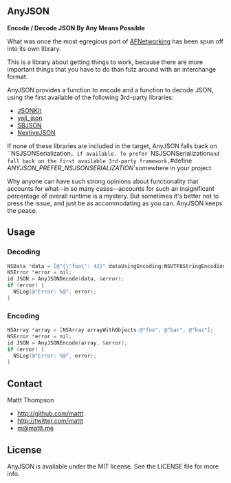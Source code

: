 AnyJSON
-------

**Encode / Decode JSON By Any Means Possible**

What was once the most egregious part of [AFNetworking](https://github.com/afnetworking/afnetworking) has been spun off into its own library.

This is a library about getting things to work, because there are more important things that you have to do than futz around with an interchange format. 

AnyJSON provides a function to encode and a function to decode JSON, using the first available of the following 3rd-party libraries:

- [JSONKit](https://github.com/johnezang/JSONKit)
- [yajl_json](http://gabriel.github.com/yajl-objc/)
- [SBJSON](http://stig.github.com/json-framework/)
- [NextiveJSON](https://github.com/nextive/NextiveJson)

If none of these libraries are included in the target, AnyJSON falls back on ``NSJSONSerialization`, if available. To prefer `NSJSONSerialization` and fall back on the first available 3rd-party framework, `#define _ANYJSON_PREFER_NSJSONSERIALIZATION_`somewhere in your project.

Why anyone can have such strong opinions about functionality that accounts for what--in so many cases--accounts for such an insignificant percentage of overall runtime is a mystery. But sometimes it's better not to press the issue, and just be as accommodating as you can. AnyJSON keeps the peace.

## Usage

### Decoding

```objective-c
NSData *data = [@"{\"foo\": 42}" dataUsingEncoding:NSUTF8StringEncoding];
NSError *error = nil;
id JSON = AnyJSONDecode(data, &error);
if (error) {
  NSLog(@"Error: %@", error);
}
```

### Encoding

```objective-c
NSArray *array = [NSArray arrayWithObjects:@"foo", @"bar", @"baz"];
NSError *error = nil;
id JSON = AnyJSONEncode(array, &error);
if (error) {
  NSLog(@"Error: %@", error);
}
```

## Contact

Mattt Thompson

- http://github.com/mattt
- http://twitter.com/mattt
- m@mattt.me

## License

AnyJSON is available under the MIT license. See the LICENSE file for more info.
